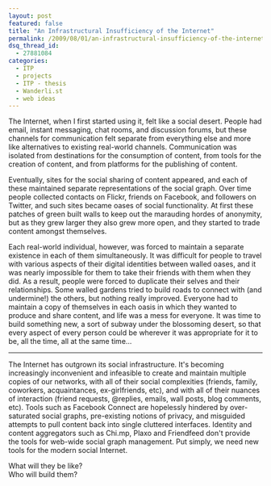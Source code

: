 ```yaml
---
layout: post
featured: false
title: "An Infrastructural Insufficiency of the Internet"
permalink: /2009/08/01/an-infrastructural-insufficiency-of-the-internet/
dsq_thread_id:
  - 27881084
categories:
  - ITP
  - projects
  - ITP - thesis
  - Wanderli.st
  - web ideas
---
```

The Internet, when I first started using it, felt like a social desert. People had email, instant messaging, chat rooms, and discussion forums, but these channels for communication felt separate from everything else and more like alternatives to existing real-world channels. Communication was isolated from destinations for the consumption of content, from tools for the creation of content, and from platforms for the publishing of content.

Eventually, sites for the social sharing of content appeared, and each of these maintained separate representations of the social graph. Over time people collected contacts on Flickr, friends on Facebook, and followers on Twitter, and such sites became oases of social functionality. At first these patches of green built walls to keep out the marauding hordes of anonymity, but as they grew larger they also grew more open, and they started to trade content amongst themselves.

Each real-world individual, however, was forced to maintain a separate existence in each of them simultaneously. It was difficult for people to travel with various aspects of their digital identities between walled oases, and it was nearly impossible for them to take their friends with them when they did. As a result, people were forced to duplicate their selves and their relationships. Some walled gardens tried to build roads to connect with (and undermine!) the others, but nothing really improved. Everyone had to maintain a copy of themselves in each oasis in which they wanted to produce and share content, and life was a mess for everyone. It was time to build something new, a sort of subway under the blossoming desert, so that every aspect of every person could be wherever it was appropriate for it to be, all the time, all at the same time...

- - -

The Internet has outgrown its social infrastructure. It's becoming increasingly inconvenient and infeasible to create and maintain multiple copies of our networks, with all of their social complexities (friends, family, coworkers, acquaintances, ex-girlfriends, etc), and with all of their nuances of interaction (friend requests, @replies, emails, wall posts, blog comments, etc). Tools such as Facebook Connect are hopelessly hindered by over-saturated social graphs, pre-existing notions of privacy, and misguided attempts to pull content back into single cluttered interfaces. Identity and content aggregators such as Chi.mp, Plaxo and Friendfeed don't provide the tools for web-wide social graph management. Put simply, we need new tools for the modern social Internet.

What will they be like?  
Who will build them?
